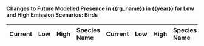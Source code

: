 

#### Changes to Future Modelled Presence in {{rg_name}} in {{year}} for Low and High Emission Scenarios: Birds

| Current | Low | High | Species Name | Current | Low | High | Species Name |
|:-------:|:---:|:----:|:-------------|:-------:|:---:|:----:|:-------------|
